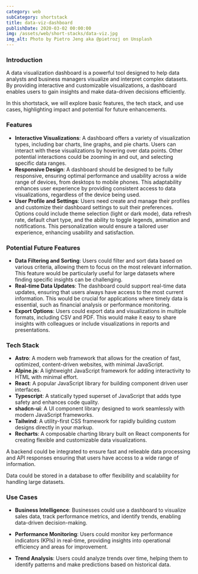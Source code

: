 ```yaml
---
category: web
subCategory: shortstack
title: data-viz-dashboard
publishDate: 2020-03-02 00:00:00
img: /assets/web/short-stacks/data-viz.jpg
img_alt: Photo by Pietro Jeng aka @pietrozj on Unsplash
---
```


### Introduction

A data visualization dashboard is a powerful tool designed to help data analysts and business managers visualize and interpret complex datasets. By providing interactive and customizable visualizations, a dashboard enables users to gain insights and make data-driven decisions efficiently.

In this shortstack, we will explore basic features, the tech stack, and use cases, highlighting impact and potential for future enhancements.

### Features

- **Interactive Visualizations**: A dashboard offers a variety of visualization types, including bar charts, line graphs, and pie charts. Users can interact with these visualizations by hovering over data points. Other potential interactions could be zooming in and out, and selecting specific data ranges.
- **Responsive Design**: A dashboard should be designed to be fully responsive, ensuring optimal performance and usability across a wide range of devices, from desktops to mobile phones. This adaptability enhances user experience by providing consistent access to data visualizations, regardless of the device being used.
- **User Profile and Settings**: Users need create and manage their profiles and customize their dashboard settings to suit their preferences. Options could include theme selection (light or dark mode), data refresh rate, default chart type, and the ability to toggle legends, animation and notifications. This personalization would ensure a tailored user experience, enhancing usability and satisfaction.

### Potential Future Features

- **Data Filtering and Sorting**: Users could filter and sort data based on various criteria, allowing them to focus on the most relevant information. This feature would be particularly useful for large datasets where finding specific insights can be challenging.
- **Real-time Data Updates**: The dashboard could support real-time data updates, ensuring that users always have access to the most current information. This would be crucial for applications where timely data is essential, such as financial analysis or performance monitoring.
- **Export Options**: Users could export data and visualizations in multiple formats, including CSV and PDF. This would make it easy to share insights with colleagues or include visualizations in reports and presentations.

### Tech Stack

- **Astro**: A modern web framework that allows for the creation of fast, optimized, content-driven websites, with minimal JavaScript.
- **Alpine.js**: A lightweight JavaScript framework for adding interactivity to HTML with minimal effort.
- **React**: A popular JavaScript library for building component driven user interfaces.
- **Typescript**: A statically typed superset of JavaScript that adds type safety and enhances code quality.
- **shadcn-ui**: A UI component library designed to work seamlessly with modern JavaScript frameworks.
- **Tailwind**: A utility-first CSS framework for rapidly building custom designs directly in your markup.
- **Recharts**: A composable charting library built on React components for creating flexible and customizable data visualizations.

A backend could be integrated to ensure fast and relieable data processing and API responses ensuring that users have access to a wide range of information.

Data could be stored in a database to offer flexibility and scalability for handling large datasets.

### Use Cases

- **Business Intelligence**: Businesses could use a dashboard to visualize sales data, track performance metrics, and identify trends, enabling data-driven decision-making.

- **Performance Monitoring**: Users could monitor key performance indicators (KPIs) in real-time, providing insights into operational efficiency and areas for improvement.

- **Trend Analysis**: Users could analyze trends over time, helping them to identify patterns and make predictions based on historical data.
